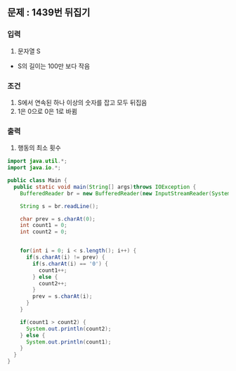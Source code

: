 ## 문제 : 1439번 뒤집기 


### 입력
1. 문자열 S
- S의 길이는 100만 보다 작음 

### 조건
1. S에서 연속된 하나 이상의 숫자를 잡고 모두 뒤집음
2. 1은 0으로 0은 1로 바뀜 

### 출력 
1. 행동의 최소 횟수 


```java
import java.util.*;
import java.io.*;

public class Main {
  public static void main(String[] args)throws IOException {
    BufferedReader br = new BufferedReader(new InputStreamReader(System.in));

    String s = br.readLine();

    char prev = s.charAt(0);
    int count1 = 0;
    int count2 = 0;


    for(int i = 0; i < s.length(); i++) {
      if(s.charAt(i) != prev) {
        if(s.charAt(i) == '0') {
          count1++;
        } else {
          count2++; 
        }
        prev = s.charAt(i); 
      }
    }

    if(count1 > count2) {
      System.out.println(count2); 
    } else {
      System.out.println(count1); 
    }
  }
}
```